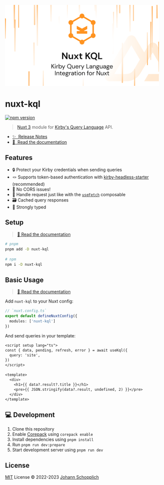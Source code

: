 [![nuxt-kql](./docs/public/og.png)](https://nuxt-kql.jhnn.dev)

# nuxt-kql

[![npm version](https://img.shields.io/npm/v/nuxt-kql?color=a1b858&label=)](https://www.npmjs.com/package/nuxt-kql)

> [Nuxt 3](https://nuxt.com) module for [Kirby's Query Language](https://github.com/getkirby/kql) API.

- [✨ &nbsp;Release Notes](https://github.com/johannschopplich/nuxt-kql/releases)
- [📖 &nbsp;Read the documentation](https://nuxt-kql.jhnn.dev)

## Features

- 🔒 Protect your Kirby credentials when sending queries
- 🪢 Supports token-based authentication with [kirby-headless-starter](https://github.com/johannschopplich/kirby-headless-starter) (recommended)
- 🤹 No CORS issues!
- 🍱 Handle request just like with the [`useFetch`](https://nuxt.com/docs/getting-started/data-fetching/#usefetch) composable
- 🗃 Cached query responses
- 🦾 Strongly typed

## Setup

> [📖 Read the documentation](https://nuxt-kql.jhnn.dev)

```bash
# pnpm
pnpm add -D nuxt-kql

# npm
npm i -D nuxt-kql
```

## Basic Usage

> [📖 Read the documentation](https://nuxt-kql.jhnn.dev)

Add `nuxt-kql` to your Nuxt config:

```ts
// `nuxt.config.ts`
export default defineNuxtConfig({
  modules: ['nuxt-kql']
})
```

And send queries in your template:

```vue
<script setup lang="ts">
const { data, pending, refresh, error } = await useKql({
  query: 'site',
})
</script>

<template>
  <div>
    <h1>{{ data?.result?.title }}</h1>
    <pre>{{ JSON.stringify(data?.result, undefined, 2) }}</pre>
  </div>
</template>
```

## 💻 Development

1. Clone this repository
2. Enable [Corepack](https://github.com/nodejs/corepack) using `corepack enable`
3. Install dependencies using `pnpm install`
4. Run `pnpm run dev:prepare`
5. Start development server using `pnpm run dev`

## License

[MIT](./LICENSE) License © 2022-2023 [Johann Schopplich](https://github.com/johannschopplich)
